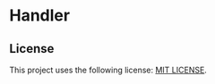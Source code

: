 # Handler

## License
This project uses the following license: [MIT LICENSE](https://github.com/devtomos/aeri/blob/main/LICENSE.md).
